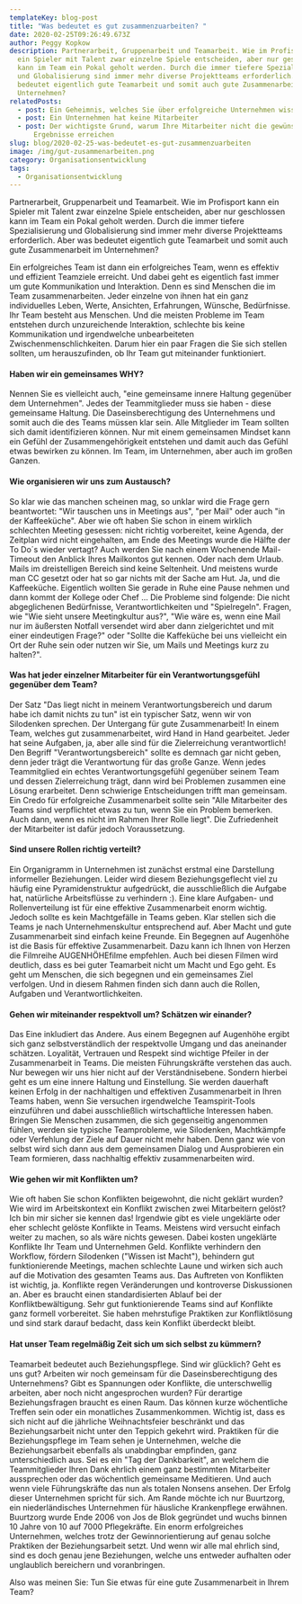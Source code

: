 ```yaml
---
templateKey: blog-post
title: "Was bedeutet es gut zusammenzuarbeiten? "
date: 2020-02-25T09:26:49.673Z
author: Peggy Kopkow
description: Partnerarbeit, Gruppenarbeit und Teamarbeit. Wie im Profisport kann
  ein Spieler mit Talent zwar einzelne Spiele entscheiden, aber nur geschlossen
  kann im Team ein Pokal geholt werden. Durch die immer tiefere Spezialisierung
  und Globalisierung sind immer mehr diverse Projektteams erforderlich. Aber was
  bedeutet eigentlich gute Teamarbeit und somit auch gute Zusammenarbeit im
  Unternehmen?
relatedPosts:
  - post: Ein Geheimnis, welches Sie über erfolgreiche Unternehmen wissen sollten
  - post: Ein Unternehmen hat keine Mitarbeiter
  - post: Der wichtigste Grund, warum Ihre Mitarbeiter nicht die gewünschten
      Ergebnisse erreichen
slug: blog/2020-02-25-was-bedeutet-es-gut-zusammenzuarbeiten
image: /img/gut-zusammenarbeiten.png
category: Organisationsentwicklung
tags:
  - Organisationsentwicklung
---
```

Partnerarbeit, Gruppenarbeit und Teamarbeit. Wie im Profisport kann ein Spieler mit Talent zwar einzelne Spiele entscheiden, aber nur geschlossen kann im Team ein Pokal geholt werden. Durch die immer tiefere Spezialisierung und Globalisierung sind immer mehr diverse Projektteams erforderlich. Aber was bedeutet eigentlich gute Teamarbeit und somit auch gute Zusammenarbeit im Unternehmen?


Ein erfolgreiches Team ist dann ein erfolgreiches Team, wenn es effektiv und effizient Teamziele erreicht. Und dabei geht es eigentlich fast immer um gute Kommunikation und Interaktion. Denn es sind Menschen die im Team zusammenarbeiten. Jeder einzelne von ihnen hat ein ganz individuelles Leben, Werte, Ansichten, Erfahrungen, Wünsche, Bedürfnisse. Ihr Team besteht aus Menschen. Und die meisten Probleme im Team entstehen durch unzureichende Interaktion, schlechte bis keine Kommunikation und irgendwelche unbearbeiteten Zwischenmenschlichkeiten. Darum hier ein paar Fragen die Sie sich stellen sollten, um herauszufinden, ob Ihr Team gut miteinander funktioniert.

#### Haben wir ein gemeinsames WHY?


Nennen Sie es vielleicht auch, "eine gemeinsame innere Haltung gegenüber dem Unternehmen". Jedes der Teammitglieder muss sie haben - diese gemeinsame Haltung. Die Daseinsberechtigung des Unternehmens und somit auch die des Teams müssen klar sein. Alle Mitglieder im Team sollten sich damit identifizieren können. Nur mit einem gemeinsamen Mindset kann ein Gefühl der Zusammengehörigkeit entstehen und damit auch das Gefühl etwas bewirken zu können. Im Team, im Unternehmen, aber auch im großen Ganzen.



#### Wie organisieren wir uns zum Austausch?


So klar wie das manchen scheinen mag, so unklar wird die Frage gern beantwortet: "Wir tauschen uns in Meetings aus", "per Mail" oder auch "in der Kaffeeküche". Aber wie oft haben Sie schon in einem wirklich schlechten Meeting gesessen: nicht richtig vorbereitet, keine Agenda, der Zeitplan wird nicht eingehalten, am Ende des Meetings wurde die Hälfte der To Do´s wieder vertagt? Auch werden Sie nach einem Wochenende Mail-Timeout den Anblick Ihres Mailkontos gut kennen. Oder nach dem Urlaub. Mails im dreistelligen Bereich sind keine Seltenheit. Und meistens wurde man CC gesetzt oder hat so gar nichts mit der Sache am Hut. Ja, und die Kaffeeküche. Eigentlich wollten Sie gerade in Ruhe eine Pause nehmen und dann kommt der Kollege oder Chef ... Die Probleme sind folgende: Die nicht abgeglichenen Bedürfnisse, Verantwortlichkeiten und "Spielregeln". Fragen, wie "Wie sieht unsere Meetingkultur aus?", "Wie wäre es, wenn eine Mail nur im äußersten Notfall versendet wird aber dann zielgerichtet und mit einer eindeutigen Frage?" oder "Sollte die Kaffeküche bei uns vielleicht ein Ort der Ruhe sein oder nutzen wir Sie, um Mails und Meetings kurz zu halten?".



#### Was hat jeder einzelner Mitarbeiter für ein Verantwortungsgefühl gegenüber dem Team?


Der Satz "Das liegt nicht in meinem Verantwortungsbereich und darum habe ich damit nichts zu tun" ist ein typischer Satz, wenn wir von Silodenken sprechen. Der Untergang für gute Zusammenarbeit! In einem Team, welches gut zusammenarbeitet, wird Hand in Hand gearbeitet. Jeder hat seine Aufgaben, ja, aber alle sind für die Zielerreichung verantwortlich! Den Begriff "Verantwortungsbereich" sollte es demnach gar nicht geben, denn jeder trägt die Verantwortung für das große Ganze. Wenn jedes Teammitglied ein echtes Verantwortungsgefühl gegenüber seinem Team und dessen Zielerreichung trägt, dann wird bei Problemen zusammen eine Lösung erarbeitet. Denn schwierige Entscheidungen trifft man gemeinsam. Ein Credo für erfolgreiche Zusammenarbeit sollte sein "Alle Mitarbeiter des Teams sind verpflichtet etwas zu tun, wenn Sie ein Problem bemerken. Auch dann, wenn es nicht im Rahmen Ihrer Rolle liegt". Die Zufriedenheit der Mitarbeiter ist dafür jedoch Voraussetzung.



#### Sind unsere Rollen richtig verteilt?


Ein Organigramm in Unternehmen ist zunächst erstmal eine Darstellung informeller Beziehungen. Leider wird diesem Beziehungsgeflecht viel zu häufig eine Pyramidenstruktur aufgedrückt, die ausschließlich die Aufgabe hat, natürliche Arbeitsflüsse zu verhindern :). Eine klare Aufgaben- und Rollenverteilung ist für eine effektive Zusammenarbeit enorm wichtig. Jedoch sollte es kein Machtgefälle in Teams geben. Klar stellen sich die Teams je nach Unternehmenskultur entsprechend auf. Aber Macht und gute Zusammenarbeit sind einfach keine Freunde. Ein Begegnen auf Augenhöhe ist die Basis für effektive Zusammenarbeit. Dazu kann ich Ihnen von Herzen die Filmreihe AUGENHÖHEfilme empfehlen. Auch bei diesen Filmen wird deutlich, dass es bei guter Teamarbeit nicht um Macht und Ego geht. Es geht um Menschen, die sich begegnen und ein gemeinsames Ziel verfolgen. Und in diesem Rahmen finden sich dann auch die Rollen, Aufgaben und Verantwortlichkeiten.



#### Gehen wir miteinander respektvoll um? Schätzen wir einander?


Das Eine inkludiert das Andere. Aus einem Begegnen auf Augenhöhe ergibt sich ganz selbstverständlich der respektvolle Umgang und das aneinander schätzen. Loyalität, Vertrauen und Respekt sind wichtige Pfeiler in der Zusammenarbeit in Teams. Die meisten Führungskräfte verstehen das auch. Nur bewegen wir uns hier nicht auf der Verständnisebene. Sondern hierbei geht es um eine innere Haltung und Einstellung. Sie werden dauerhaft keinen Erfolg in der nachhaltigen und effektiven Zusammenarbeit in Ihren Teams haben, wenn Sie versuchen irgendwelche Teamspirit-Tools einzuführen und dabei ausschließlich wirtschaftliche Interessen haben. Bringen Sie Menschen zusammen, die sich gegenseitig angenommen fühlen, werden sie typische Teamprobleme, wie Silodenken, Machtkämpfe oder Verfehlung der Ziele auf Dauer nicht mehr haben. Denn ganz wie von selbst wird sich dann aus dem gemeinsamen Dialog und Ausprobieren ein Team formieren, dass nachhaltig effektiv zusammenarbeiten wird.



#### Wie gehen wir mit Konflikten um?

Wie oft haben Sie schon Konflikten beigewohnt, die nicht geklärt wurden? Wie wird im Arbeitskontext ein Konflikt zwischen zwei Mitarbeitern gelöst?  Ich bin mir sicher sie kennen das! Irgendwie gibt es viele ungeklärte oder eher schlecht gelöste Konflikte in Teams. Meistens wird versucht einfach weiter zu machen, so als wäre nichts gewesen. Dabei kosten ungeklärte Konflikte Ihr Team und Unternehmen Geld. Konflikte verhindern den Workflow, fördern Silodenken ("Wissen ist Macht"), behindern gut funktionierende Meetings, machen schlechte Laune und wirken sich auch auf die Motivation des gesamten Teams aus. Das Auftreten von Konflikten ist wichtig, ja. Konflikte regen Veränderungen und kontroverse Diskussionen an. Aber es braucht einen standardisierten Ablauf bei der Konfliktbewältigung. Sehr gut funktionierende Teams sind auf Konflikte ganz formell vorbereitet. Sie haben mehrstufige Praktiken zur Konfliktlösung und sind stark darauf bedacht, dass kein Konflikt überdeckt bleibt.



#### Hat unser Team regelmäßig Zeit sich um sich selbst zu kümmern?


Teamarbeit bedeutet auch Beziehungspflege. Sind wir glücklich? Geht es uns gut? Arbeiten wir noch gemeinsam für die Daseinsberechtigung des Unternehmens? Gibt es Spannungen oder Konflikte, die unterschwellig arbeiten, aber noch nicht angesprochen wurden? Für derartige Beziehungsfragen braucht es einen Raum. Das können kurze wöchentliche Treffen sein oder ein monatliches Zusammenkommen. Wichtig ist, dass es sich nicht auf die jährliche Weihnachtsfeier beschränkt und das Beziehungsarbeit nicht unter den Teppich gekehrt wird. Praktiken für die Beziehungspflege im Team sehen je Unternehmen, welche die Beziehungsarbeit ebenfalls als unabdingbar empfinden, ganz unterschiedlich aus. Sei es ein "Tag der Dankbarkeit", an welchem die Teammitglieder Ihren Dank ehrlich einem ganz bestimmten Mitarbeiter aussprechen oder das wöchentlich gemeinsame Meditieren. Und auch wenn viele Führungskräfte das nun als totalen Nonsens ansehen. Der Erfolg dieser Unternehmen spricht für sich. Am Rande möchte ich nur Buurtzorg, ein niederländisches Unternehmen für häusliche Krankenpflege erwähnen. Buurtzorg wurde Ende 2006 von Jos de Blok gegründet und wuchs binnen 10 Jahre von 10 auf 7000 Pflegekräfte. Ein enorm erfolgreiches Unternehmen, welches trotz der Gewinnorientierung auf genau solche Praktiken der Beziehungsarbeit setzt. Und wenn wir alle mal ehrlich sind, sind es doch genau jene Beziehungen, welche uns entweder aufhalten oder unglaublich bereichern und voranbringen.



Also was meinen Sie: Tun Sie etwas für eine gute Zusammenarbeit in Ihrem Team?
